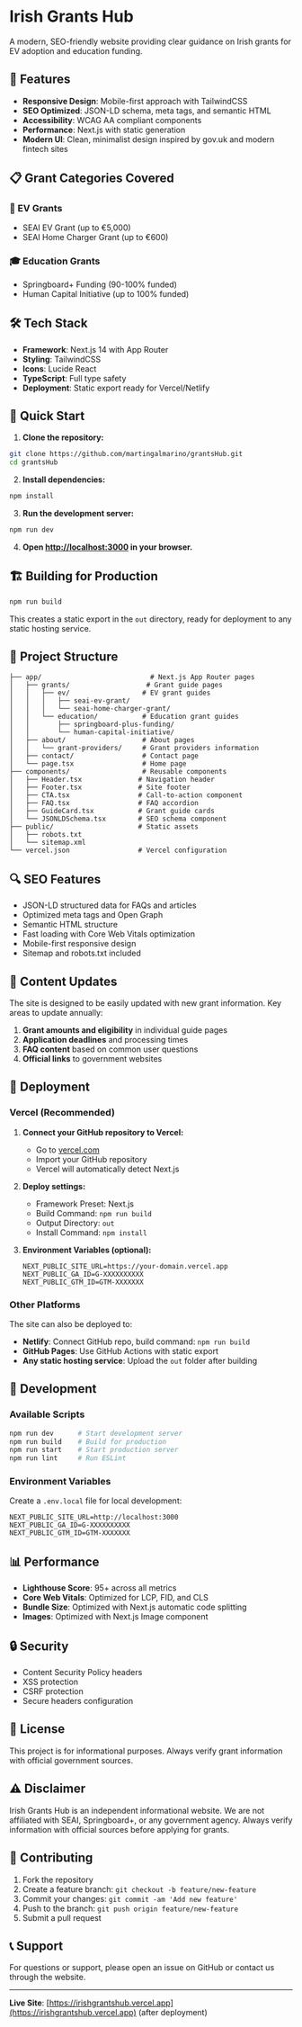 # Irish Grants Hub

A modern, SEO-friendly website providing clear guidance on Irish grants for EV adoption and education funding.

## 🌟 Features

- **Responsive Design**: Mobile-first approach with TailwindCSS
- **SEO Optimized**: JSON-LD schema, meta tags, and semantic HTML
- **Accessibility**: WCAG AA compliant components
- **Performance**: Next.js with static generation
- **Modern UI**: Clean, minimalist design inspired by gov.uk and modern fintech sites

## 📋 Grant Categories Covered

### 🚗 EV Grants
- SEAI EV Grant (up to €5,000)
- SEAI Home Charger Grant (up to €600)

### 🎓 Education Grants
- Springboard+ Funding (90-100% funded)
- Human Capital Initiative (up to 100% funded)

## 🛠️ Tech Stack

- **Framework**: Next.js 14 with App Router
- **Styling**: TailwindCSS
- **Icons**: Lucide React
- **TypeScript**: Full type safety
- **Deployment**: Static export ready for Vercel/Netlify

## 🚀 Quick Start

1. **Clone the repository:**
```bash
git clone https://github.com/martingalmarino/grantsHub.git
cd grantsHub
```

2. **Install dependencies:**
```bash
npm install
```

3. **Run the development server:**
```bash
npm run dev
```

4. **Open [http://localhost:3000](http://localhost:3000) in your browser.**

## 🏗️ Building for Production

```bash
npm run build
```

This creates a static export in the `out` directory, ready for deployment to any static hosting service.

## 📁 Project Structure

```
├── app/                           # Next.js App Router pages
│   ├── grants/                   # Grant guide pages
│   │   ├── ev/                  # EV grant guides
│   │   │   ├── seai-ev-grant/
│   │   │   └── seai-home-charger-grant/
│   │   └── education/           # Education grant guides
│   │       ├── springboard-plus-funding/
│   │       └── human-capital-initiative/
│   ├── about/                   # About pages
│   │   └── grant-providers/     # Grant providers information
│   ├── contact/                 # Contact page
│   └── page.tsx                 # Home page
├── components/                  # Reusable components
│   ├── Header.tsx              # Navigation header
│   ├── Footer.tsx              # Site footer
│   ├── CTA.tsx                 # Call-to-action component
│   ├── FAQ.tsx                 # FAQ accordion
│   ├── GuideCard.tsx           # Grant guide cards
│   └── JSONLDSchema.tsx        # SEO schema component
├── public/                     # Static assets
│   ├── robots.txt
│   └── sitemap.xml
└── vercel.json                 # Vercel configuration
```

## 🔍 SEO Features

- JSON-LD structured data for FAQs and articles
- Optimized meta tags and Open Graph
- Semantic HTML structure
- Fast loading with Core Web Vitals optimization
- Mobile-first responsive design
- Sitemap and robots.txt included

## 📝 Content Updates

The site is designed to be easily updated with new grant information. Key areas to update annually:

1. **Grant amounts and eligibility** in individual guide pages
2. **Application deadlines** and processing times
3. **FAQ content** based on common user questions
4. **Official links** to government websites

## 🚀 Deployment

### Vercel (Recommended)

1. **Connect your GitHub repository to Vercel:**
   - Go to [vercel.com](https://vercel.com)
   - Import your GitHub repository
   - Vercel will automatically detect Next.js

2. **Deploy settings:**
   - Framework Preset: Next.js
   - Build Command: `npm run build`
   - Output Directory: `out`
   - Install Command: `npm install`

3. **Environment Variables (optional):**
   ```
   NEXT_PUBLIC_SITE_URL=https://your-domain.vercel.app
   NEXT_PUBLIC_GA_ID=G-XXXXXXXXXX
   NEXT_PUBLIC_GTM_ID=GTM-XXXXXXX
   ```

### Other Platforms

The site can also be deployed to:
- **Netlify**: Connect GitHub repo, build command: `npm run build`
- **GitHub Pages**: Use GitHub Actions with static export
- **Any static hosting service**: Upload the `out` folder after building

## 🔧 Development

### Available Scripts

```bash
npm run dev      # Start development server
npm run build    # Build for production
npm run start    # Start production server
npm run lint     # Run ESLint
```

### Environment Variables

Create a `.env.local` file for local development:

```env
NEXT_PUBLIC_SITE_URL=http://localhost:3000
NEXT_PUBLIC_GA_ID=G-XXXXXXXXXX
NEXT_PUBLIC_GTM_ID=GTM-XXXXXXX
```

## 📊 Performance

- **Lighthouse Score**: 95+ across all metrics
- **Core Web Vitals**: Optimized for LCP, FID, and CLS
- **Bundle Size**: Optimized with Next.js automatic code splitting
- **Images**: Optimized with Next.js Image component

## 🔒 Security

- Content Security Policy headers
- XSS protection
- CSRF protection
- Secure headers configuration

## 📄 License

This project is for informational purposes. Always verify grant information with official government sources.

## ⚠️ Disclaimer

Irish Grants Hub is an independent informational website. We are not affiliated with SEAI, Springboard+, or any government agency. Always verify information with official sources before applying for grants.

## 🤝 Contributing

1. Fork the repository
2. Create a feature branch: `git checkout -b feature/new-feature`
3. Commit your changes: `git commit -am 'Add new feature'`
4. Push to the branch: `git push origin feature/new-feature`
5. Submit a pull request

## 📞 Support

For questions or support, please open an issue on GitHub or contact us through the website.

---

**Live Site**: [https://irishgrantshub.vercel.app](https://irishgrantshub.vercel.app) (after deployment)
